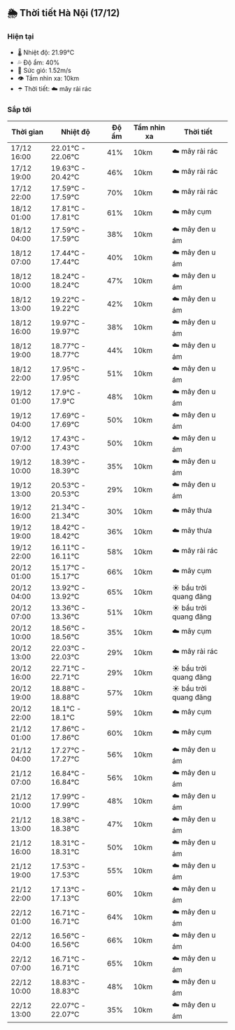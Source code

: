 ## 🌦️ Thời tiết Hà Nội (17/12)

### Hiện tại

- 🌡️ Nhiệt độ: 21.99℃
- 💦 Độ ẩm: 40%
- 💨 Sức gió: 1.52m/s
- 👁️ Tầm nhìn xa: 10km
- ☂️ Thời tiết: ☁️ mây rải rác

### Sắp tới

| Thời gian | Nhiệt độ | Độ ẩm | Tầm nhìn xa | Thời tiết |
| --- | --- | --- | --- | --- |
| 17/12 16:00 | 22.01℃ - 22.06℃ | 41% | 10km | ☁️ mây rải rác |
| 17/12 19:00 | 19.63℃ - 20.42℃ | 46% | 10km | ☁️ mây rải rác |
| 17/12 22:00 | 17.59℃ - 17.59℃ | 70% | 10km | ☁️ mây rải rác |
| 18/12 01:00 | 17.81℃ - 17.81℃ | 61% | 10km | ☁️ mây cụm |
| 18/12 04:00 | 17.59℃ - 17.59℃ | 38% | 10km | ☁️ mây đen u ám |
| 18/12 07:00 | 17.44℃ - 17.44℃ | 40% | 10km | ☁️ mây đen u ám |
| 18/12 10:00 | 18.24℃ - 18.24℃ | 47% | 10km | ☁️ mây đen u ám |
| 18/12 13:00 | 19.22℃ - 19.22℃ | 42% | 10km | ☁️ mây đen u ám |
| 18/12 16:00 | 19.97℃ - 19.97℃ | 38% | 10km | ☁️ mây đen u ám |
| 18/12 19:00 | 18.77℃ - 18.77℃ | 44% | 10km | ☁️ mây đen u ám |
| 18/12 22:00 | 17.95℃ - 17.95℃ | 51% | 10km | ☁️ mây đen u ám |
| 19/12 01:00 | 17.9℃ - 17.9℃ | 48% | 10km | ☁️ mây đen u ám |
| 19/12 04:00 | 17.69℃ - 17.69℃ | 50% | 10km | ☁️ mây đen u ám |
| 19/12 07:00 | 17.43℃ - 17.43℃ | 50% | 10km | ☁️ mây đen u ám |
| 19/12 10:00 | 18.39℃ - 18.39℃ | 35% | 10km | ☁️ mây đen u ám |
| 19/12 13:00 | 20.53℃ - 20.53℃ | 29% | 10km | ☁️ mây đen u ám |
| 19/12 16:00 | 21.34℃ - 21.34℃ | 30% | 10km | ☁️ mây thưa |
| 19/12 19:00 | 18.42℃ - 18.42℃ | 36% | 10km | ☁️ mây thưa |
| 19/12 22:00 | 16.11℃ - 16.11℃ | 58% | 10km | ☁️ mây rải rác |
| 20/12 01:00 | 15.17℃ - 15.17℃ | 66% | 10km | ☁️ mây cụm |
| 20/12 04:00 | 13.92℃ - 13.92℃ | 65% | 10km | ☀️ bầu trời quang đãng |
| 20/12 07:00 | 13.36℃ - 13.36℃ | 51% | 10km | ☀️ bầu trời quang đãng |
| 20/12 10:00 | 18.56℃ - 18.56℃ | 35% | 10km | ☁️ mây cụm |
| 20/12 13:00 | 22.03℃ - 22.03℃ | 29% | 10km | ☁️ mây rải rác |
| 20/12 16:00 | 22.71℃ - 22.71℃ | 29% | 10km | ☀️ bầu trời quang đãng |
| 20/12 19:00 | 18.88℃ - 18.88℃ | 57% | 10km | ☀️ bầu trời quang đãng |
| 20/12 22:00 | 18.1℃ - 18.1℃ | 59% | 10km | ☁️ mây cụm |
| 21/12 01:00 | 17.86℃ - 17.86℃ | 60% | 10km | ☁️ mây cụm |
| 21/12 04:00 | 17.27℃ - 17.27℃ | 56% | 10km | ☁️ mây đen u ám |
| 21/12 07:00 | 16.84℃ - 16.84℃ | 56% | 10km | ☁️ mây đen u ám |
| 21/12 10:00 | 17.99℃ - 17.99℃ | 48% | 10km | ☁️ mây đen u ám |
| 21/12 13:00 | 18.38℃ - 18.38℃ | 47% | 10km | ☁️ mây đen u ám |
| 21/12 16:00 | 18.31℃ - 18.31℃ | 50% | 10km | ☁️ mây đen u ám |
| 21/12 19:00 | 17.53℃ - 17.53℃ | 55% | 10km | ☁️ mây đen u ám |
| 21/12 22:00 | 17.13℃ - 17.13℃ | 60% | 10km | ☁️ mây đen u ám |
| 22/12 01:00 | 16.71℃ - 16.71℃ | 64% | 10km | ☁️ mây đen u ám |
| 22/12 04:00 | 16.56℃ - 16.56℃ | 66% | 10km | ☁️ mây đen u ám |
| 22/12 07:00 | 16.71℃ - 16.71℃ | 65% | 10km | ☁️ mây đen u ám |
| 22/12 10:00 | 18.83℃ - 18.83℃ | 48% | 10km | ☁️ mây đen u ám |
| 22/12 13:00 | 22.07℃ - 22.07℃ | 35% | 10km | ☁️ mây đen u ám |
